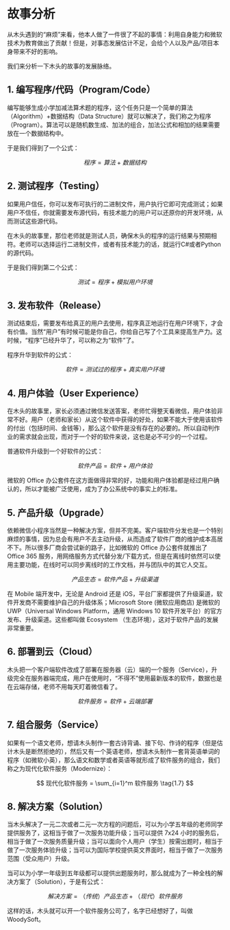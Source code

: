 # 故事分析

从木头遇到的“麻烦”来看，他本人做了一件很了不起的事情：利用自身能力和微软技术为教育做出了贡献！但是，对事态发展估计不足，会给个人以及产品/项目本身带来不好的影响。

我们来分析一下木头的故事的发展脉络。

## 1. 编写程序/代码（Program/Code）

编写能够生成小学加减法算术题的程序，这个任务只是一个简单的算法（Algorithm）+数据结构（Data Structure）就可以解决了，我们称之为程序（Program）。算法可以是随机数生成、加法的组合，加法公式和相加的结果需要放在一个数据结构中。

于是我们得到了一个公式：

$$
程序 = 算法 + 数据结构 \tag{1.1}
$$

## 2. 测试程序（Testing）

如果用户信任，你可以发布可执行的二进制文件，用户执行它即可完成测试；如果用户不信任，你就需要发布源代码，有技术能力的用户可以还原你的开发环境，从而测试这些源代码。

在木头的故事里，那位老师就是测试人员，确保木头的程序的运行结果与预期相符。老师可以选择运行二进制文件，或者有技术能力的话，就运行C#或者Python的源代码。

于是我们得到第二个公式：

$$
测试 = 程序 + 模拟用户环境 \tag{1.2}
$$

## 3. 发布软件（Release）

测试结束后，需要发布给真正的用户去使用，程序真正地运行在用户环境下，才会有价值。当然“用户”有时候可能是你自己，你给自己写了个工具来提高生产力。这时候，“程序”已经升华了，可以称之为“软件”了。

程序升华到软件的公式：

$$
软件 = 测试过的程序 + 真实用户环境 \tag{1.3}
$$

## 4. 用户体验（User Experience）

在木头的故事里，家长必须通过微信发送答案，老师忙得整天看微信，用户体验非常不好。用户（老师和家长）从这个软件中获得的好处，如果不能大于使用该软件的付出（包括时间、金钱等），那么这个软件是没有存在的必要的。所以自动判作业的需求就会出现，而对于一个好的软件来说，这也是必不可少的一个过程。

普通软件升级到一个好软件的公式：

$$
软件产品 = 软件 + 用户体验 \tag{1.4}
$$

微软的 Office 办公套件在这方面做得非常的好，功能和用户体验都是经过用户确认的，所以才能被广泛使用，成为了办公系统中的事实上的标准。


## 5. 产品升级（Upgrade）

依赖微信小程序当然是一种解决方案，但并不完美。客户端软件分发也是一个特别麻烦的事情，因为总会有用户不去主动升级，从而造成了软件厂商的维护成本高居不下。所以很多厂商会尝试新的路子，比如微软的 Office 办公套件就推出了 Office 365 服务，用网络服务方式代替分发/下载方式，但是在离线时依然可以使用主要功能，在线时可以同步离线时的工作文档，并与团队中的其它人交互。

$$
产品生态 = 软件产品 + 升级渠道 \tag{1.5}
$$

在 Mobile 端开发中，无论是 Android 还是 iOS，平台厂家都提供了升级渠道，软件开发商不需要维护自己的升级体系；Microsoft Store (微软应用商店) 是微软的 UWP（Universal Windows Platform，通用 Windows 10 软件开发平台）的官方发布、升级渠道。这些都叫做 Ecosystem （生态环境），这对于软件产品的发展非常重要。

## 6. 部署到云（Cloud）

木头把一个客户端软件改成了部署在服务器（云）端的一个服务（Service），升级完全在服务器端完成，用户在使用时，“不得不”使用最新版本的软件，数据也是在云端存储，老师不用每天盯着微信看了。

$$
软件服务 = 软件 + 云端部署 \tag{1.6}
$$

## 7. 组合服务（Service）

如果有一个语文老师，想请木头制作一套古诗背诵、接下句、作诗的程序（但是估计木头是断然拒绝的），然后又有一个英语老师，想请木头制作一套背英语单词的程序（如微软小英），那么语文和数学或者英语等就形成了软件服务的组合，我们称之为现代化软件服务（Modernize）：

$$
现代化软件服务 = \sum_{i=1}^m 软件服务 \tag{1.7}
$$

## 8. 解决方案（Solution）

当木头解决了一元二次或者二元一次方程的问题后，可以为小学五年级的老师同学提供服务了，这相当于做了一次服务功能升级；当可以提供 7x24 小时的服务后，相当于做了一次服务质量升级；当可以面向个人用户（学生）按需出题时，相当于做了一次服务体验升级；当可以为国际学校提供英文界面时，相当于做了一次服务范围（受众用户）升级。

当可以为小学一年级到五年级都可以提供出题服务时，那么就成为了一种全栈的解决方案了（Solution），于是有公式：

$$
解决方案 = （传统）产品生态 + （现代）软件服务 \tag{1.8}
$$

这样的话，木头就可以开一个软件服务公司了，名字已经想好了，叫做 WoodySoft。

